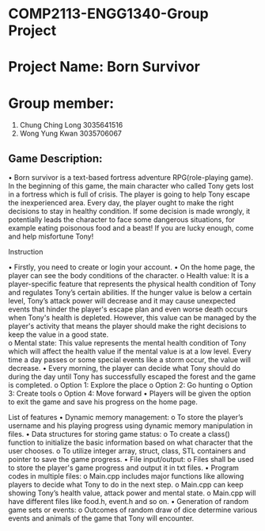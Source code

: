 # COMP2113-ENGG1340-Group Project
# Project Name: Born Survivor

# Group member:
	
1. Chung Ching Long 3035641516
2. Wong Yung Kwan 3035706067

## Game Description:
•	 Born survivor is a text-based fortress adventure RPG(role-playing game). In the beginning of this game, the main character who called Tony gets lost in a fortress which is full of crisis. The player is going to help Tony escape the inexperienced area. Every day, the player ought to make the right decisions to stay in healthy condition. If some decision is made wrongly, it potentially leads the character to face some dangerous situations, for example eating poisonous food and a beast! If you are lucky enough, come and help misfortune Tony!
	

Instruction 


•	Firstly, you need to create or login your account.
•	On the home page, the player can see the body conditions of the character. 
o	Health value: It is a player-specific feature that represents the physical health condition of Tony and regulates Tony’s certain abilities. If the hunger value is below a certain level, Tony’s attack power will decrease and it may cause unexpected events that hinder the player's escape plan and even worse death occurs when Tony's health is depleted. However, this value can be managed by the player's activity that means the player should make the right decisions to keep the value in a good state.               						
o	Mental state: This value represents the mental health condition of Tony which will affect the health value if the mental value is at a low level. Every time a day passes or some special events like a storm occur, the value will decrease. 
•	Every morning, the player can decide what Tony should do during the day until Tony has successfully escaped the forest and the game is completed.
o	Option 1: Explore the place
o	Option 2: Go hunting
o	Option 3: Create tools
o	Option 4: Move forward
•	Players will be given the option to exit the game and save his progress on the home page.
 
List of features
•	Dynamic memory management:
o	To store the player’s username and his playing progress using dynamic memory manipulation in files.
•	Data structures for storing game status:
o	To create a class() function to initialize the basic information based on what character that the user chooses. 
o	To utilize integer array, struct, class, STL containers and pointer to save the game progress.
•	File input/output:
o	Files shall be used to store the player's game progress and output it in txt files.
•	Program codes in multiple files:
o	Main.cpp includes major functions like allowing players to decide what Tony to do in the next step.
o	Main.cpp can keep showing Tony’s health value, attack power and mental state.
o	Main.cpp will have different files like food.h, event.h and so on.
•	Generation of random game sets or events: 
o	Outcomes of random draw of dice determine various events and animals of the game that Tony will encounter.
 
 




